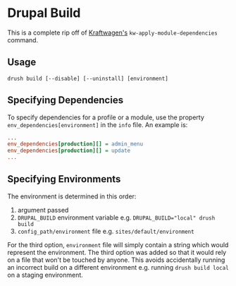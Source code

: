 # Drupal Build

This is a complete rip off of [Kraftwagen's](http://kraftwagen.org/) `kw-apply-module-dependencies` command.

## Usage

`drush build [--disable] [--uninstall] [environment]`

## Specifying Dependencies

To specify dependencies for a profile or a module, use the property `env_dependencies[environment]` in the `info` file. An example is:

```ini
...
env_dependencies[production][] = admin_menu
env_dependencies[production][] = update
...
```

## Specifying Environments

The environment is determined in this order:

1. argument passed
2. `DRUPAL_BUILD` environment variable e.g. `DRUPAL_BUILD="local" drush build`
3. `config_path/environment` file e.g. `sites/default/environment`

For the third option, `environment` file will simply contain a string which would represent the environment. The third option was added so that it would rely on a file that won't be touched by anyone. This avoids accidentally running an incorrect build on a different environment e.g. running `drush build local` on a staging environment.
